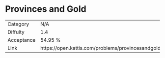 # Provinces and Gold

<table>
    <tr>
        <td>Category</td>
        <td>N/A</td>
    </tr>
    <tr>
        <td>Diffulty</td>
        <td>1.4</td>
    </tr>
    <tr>
        <td>Acceptance</td>
        <td>54.95 %</td>
    </tr>
    <tr>
        <td>Link</td>
        <td>https://open.kattis.com/problems/provincesandgold</td>
    </tr>
</table>